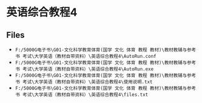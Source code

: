 # 英语综合教程4

## Files

- `F:/5000G电子书\G01-文化科学教育体育(国学 文化 体育 教程 教材)\教材教辅与参考书 考试\大学英语（教材自带资料）\英语综合教程4\AutoRun.conf`
- `F:/5000G电子书\G01-文化科学教育体育(国学 文化 体育 教程 教材)\教材教辅与参考书 考试\大学英语（教材自带资料）\英语综合教程4\AutoRun.exe`
- `F:/5000G电子书\G01-文化科学教育体育(国学 文化 体育 教程 教材)\教材教辅与参考书 考试\大学英语（教材自带资料）\英语综合教程4\使用说明.txt`
- `F:/5000G电子书\G01-文化科学教育体育(国学 文化 体育 教程 教材)\教材教辅与参考书 考试\大学英语（教材自带资料）\英语综合教程4\files.txt`
